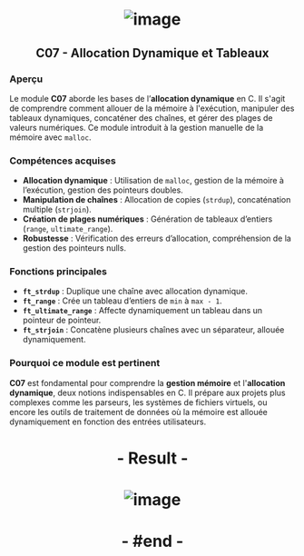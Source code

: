 # <p align="center"> ![image](https://github.com/ChrstphrChevalier/42Pool/assets/146819291/287e233d-1237-4049-8f31-c8db9e1661bf) </p>

## <p align="center"> C07 - Allocation Dynamique et Tableaux </p>

### Aperçu
Le module **C07** aborde les bases de l’**allocation dynamique** en C. Il s'agit de comprendre comment allouer de la mémoire à l'exécution, manipuler des tableaux dynamiques, concaténer des chaînes, et gérer des plages de valeurs numériques. Ce module introduit à la gestion manuelle de la mémoire avec `malloc`.

### Compétences acquises
- **Allocation dynamique** : Utilisation de `malloc`, gestion de la mémoire à l’exécution, gestion des pointeurs doubles.
- **Manipulation de chaînes** : Allocation de copies (`strdup`), concaténation multiple (`strjoin`).
- **Création de plages numériques** : Génération de tableaux d’entiers (`range`, `ultimate_range`).
- **Robustesse** : Vérification des erreurs d’allocation, compréhension de la gestion des pointeurs nulls.

### Fonctions principales
- **`ft_strdup`** : Duplique une chaîne avec allocation dynamique.
- **`ft_range`** : Crée un tableau d’entiers de `min` à `max - 1`.
- **`ft_ultimate_range`** : Affecte dynamiquement un tableau dans un pointeur de pointeur.
- **`ft_strjoin`** : Concatène plusieurs chaînes avec un séparateur, allouée dynamiquement.

### Pourquoi ce module est pertinent
**C07** est fondamental pour comprendre la **gestion mémoire** et l'**allocation dynamique**, deux notions indispensables en C. Il prépare aux projets plus complexes comme les parseurs, les systèmes de fichiers virtuels, ou encore les outils de traitement de données où la mémoire est allouée dynamiquement en fonction des entrées utilisateurs.

##

# <p align="center"> - Result - </p>

# <p align="center"> ![image](https://github.com/ChrstphrChevalier/42Pool/assets/146819291/decef5e4-1372-409e-a817-0392197836e3) </p>

# <p align="center"> - #end - </p>
